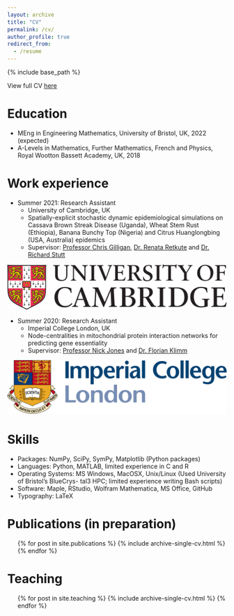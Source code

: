 ```yaml
---
layout: archive
title: "CV"
permalink: /cv/
author_profile: true
redirect_from:
  - /resume
---
```


{% include base_path %}

View full CV [here](http://vedang-joshi.github.io/files/cv-3.pdf)

Education
======
* MEng in Engineering Mathematics, University of Bristol, UK, 2022 (expected)
* A-Levels in Mathematics, Further Mathematics, French and Physics, Royal Wootton Bassett Academy, UK, 2018

Work experience
======
* Summer 2021: Research Assistant
  * University of Cambridge, UK
  * Spatially-explicit stochastic dynamic epidemiological simulations on Cassava Brown Streak Disease (Uganda), Wheat Stem Rust (Ethiopia), Banana Bunchy Top (Nigeria) and Citrus Huanglongbing (USA, Australia) epidemics
  * Supervisor: [Professor Chris Gilligan](https://www.plantsci.cam.ac.uk/directory/gilligan-chris), [Dr. Renata Retkute](https://www.plantsci.cam.ac.uk/directory/retkute-renata) and [Dr. Richard Stutt](https://www.plantsci.cam.ac.uk/directory/stutt-richard)

![Editing a markdown file for a talk](/images/cam_logo.png)

* Summer 2020: Research Assistant
  * Imperial College London, UK
  * Node-centralities in mitochondrial protein interaction networks for predicting gene essentiality
  * Supervisor: [Professor Nick Jones](https://www.imperial.ac.uk/people/nick.jones) and [Dr. Florian Klimm](https://floklimm.github.io)

![Editing a markdown file for a talk](/images/imperial.png)
  
Skills
======
* Packages: NumPy, SciPy, SymPy, Matplotlib (Python packages)
* Languages: Python, MATLAB, limited experience in C and R
* Operating Systems: MS Windows, MacOSX, Unix/Linux (Used University of Bristol’s BlueCrys-
tal3 HPC; limited experience writing Bash scripts)
* Software: Maple, RStudio, Wolfram Mathematica, MS Office, GitHub
* Typography: LaTeX

Publications (in preparation)
======
  <ul>{% for post in site.publications %}
    {% include archive-single-cv.html %}
  {% endfor %}</ul>
  
Teaching
======
  <ul>{% for post in site.teaching %}
    {% include archive-single-cv.html %}
  {% endfor %}</ul>
